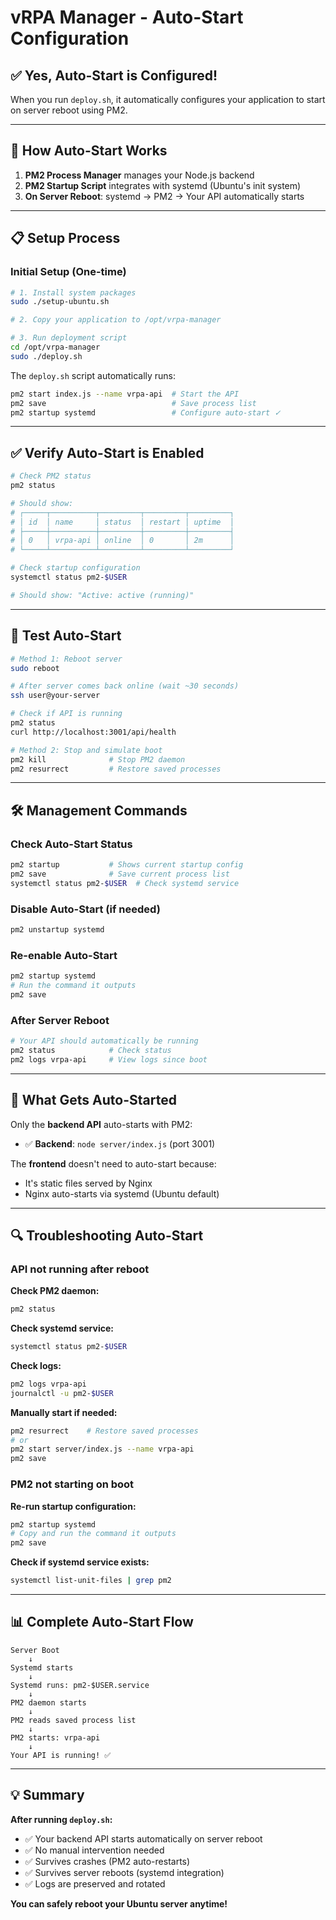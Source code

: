 # vRPA Manager - Auto-Start Configuration

## ✅ Yes, Auto-Start is Configured!

When you run `deploy.sh`, it automatically configures your application to start on server reboot using PM2.

---

## 🔄 How Auto-Start Works

1. **PM2 Process Manager** manages your Node.js backend
2. **PM2 Startup Script** integrates with systemd (Ubuntu's init system)
3. **On Server Reboot**: systemd → PM2 → Your API automatically starts

---

## 📋 Setup Process

### Initial Setup (One-time)
```bash
# 1. Install system packages
sudo ./setup-ubuntu.sh

# 2. Copy your application to /opt/vrpa-manager

# 3. Run deployment script
cd /opt/vrpa-manager
sudo ./deploy.sh
```

The `deploy.sh` script automatically runs:
```bash
pm2 start index.js --name vrpa-api  # Start the API
pm2 save                            # Save process list
pm2 startup systemd                 # Configure auto-start ✓
```

---

## ✅ Verify Auto-Start is Enabled

```bash
# Check PM2 status
pm2 status

# Should show:
# ┌─────┬──────────┬─────────┬─────────┬─────────┐
# │ id  │ name     │ status  │ restart │ uptime  │
# ├─────┼──────────┼─────────┼─────────┼─────────┤
# │ 0   │ vrpa-api │ online  │ 0       │ 2m      │
# └─────┴──────────┴─────────┴─────────┴─────────┘

# Check startup configuration
systemctl status pm2-$USER

# Should show: "Active: active (running)"
```

---

## 🧪 Test Auto-Start

```bash
# Method 1: Reboot server
sudo reboot

# After server comes back online (wait ~30 seconds)
ssh user@your-server

# Check if API is running
pm2 status
curl http://localhost:3001/api/health

# Method 2: Stop and simulate boot
pm2 kill              # Stop PM2 daemon
pm2 resurrect         # Restore saved processes
```

---

## 🛠️ Management Commands

### Check Auto-Start Status
```bash
pm2 startup           # Shows current startup config
pm2 save              # Save current process list
systemctl status pm2-$USER  # Check systemd service
```

### Disable Auto-Start (if needed)
```bash
pm2 unstartup systemd
```

### Re-enable Auto-Start
```bash
pm2 startup systemd
# Run the command it outputs
pm2 save
```

### After Server Reboot
```bash
# Your API should automatically be running
pm2 status            # Check status
pm2 logs vrpa-api     # View logs since boot
```

---

## 📂 What Gets Auto-Started

Only the **backend API** auto-starts with PM2:
- ✅ **Backend**: `node server/index.js` (port 3001)

The **frontend** doesn't need to auto-start because:
- It's static files served by Nginx
- Nginx auto-starts via systemd (Ubuntu default)

---

## 🔍 Troubleshooting Auto-Start

### API not running after reboot

**Check PM2 daemon:**
```bash
pm2 status
```

**Check systemd service:**
```bash
systemctl status pm2-$USER
```

**Check logs:**
```bash
pm2 logs vrpa-api
journalctl -u pm2-$USER
```

**Manually start if needed:**
```bash
pm2 resurrect    # Restore saved processes
# or
pm2 start server/index.js --name vrpa-api
pm2 save
```

### PM2 not starting on boot

**Re-run startup configuration:**
```bash
pm2 startup systemd
# Copy and run the command it outputs
pm2 save
```

**Check if systemd service exists:**
```bash
systemctl list-unit-files | grep pm2
```

---

## 📊 Complete Auto-Start Flow

```
Server Boot
    ↓
Systemd starts
    ↓
Systemd runs: pm2-$USER.service
    ↓
PM2 daemon starts
    ↓
PM2 reads saved process list
    ↓
PM2 starts: vrpa-api
    ↓
Your API is running! ✅
```

---

## 💡 Summary

**After running `deploy.sh`:**
- ✅ Your backend API starts automatically on server reboot
- ✅ No manual intervention needed
- ✅ Survives crashes (PM2 auto-restarts)
- ✅ Survives server reboots (systemd integration)
- ✅ Logs are preserved and rotated

**You can safely reboot your Ubuntu server anytime!**
